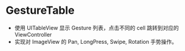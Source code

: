 # GestureTable 
* 使用 UITableView 显示 Gesture 列表，点击不同的 cell 跳转到对应的 ViewController
* 实现对 ImageView 的 Pan, LongPress, Swipe, Rotation 手势操作。
